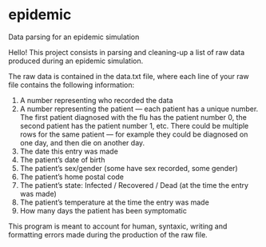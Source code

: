 # epidemic
Data parsing for an epidemic simulation

Hello!
This project consists in parsing and cleaning-up a list of raw data produced during an epidemic simulation. 

The raw data is contained in the data.txt file, where each line of your raw file contains the following information:
1. A number representing who recorded the data
2. A number representing the patient — each patient has a unique number. The first patient diagnosed with the flu has the patient number 0, the second patient has the patient number 1, etc. There could be multiple rows for the same patient — for example they could be diagnosed on one day, and then die on another day.
3. The date this entry was made
4. The patient’s date of birth
5. The patient’s sex/gender (some have sex recorded, some gender)
6. The patient’s home postal code
7. The patient’s state: Infected / Recovered / Dead (at the time the entry was made)
8. The patient’s temperature at the time the entry was made
9. How many days the patient has been symptomatic

This program is meant to account for human, syntaxic, writing and formatting errors made during the production of the raw file. 
